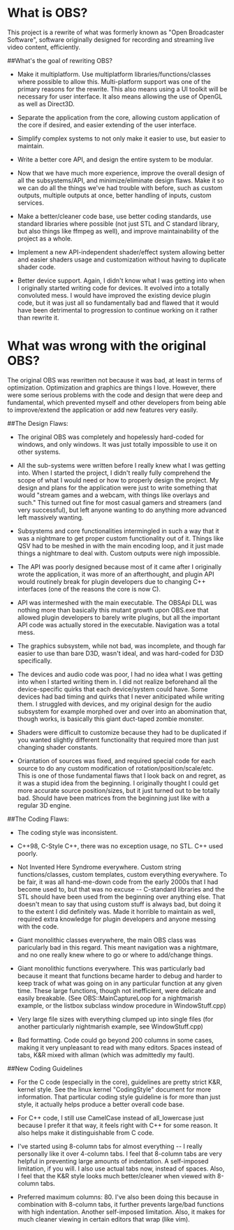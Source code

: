 What is OBS?
============

  This project is a rewrite of what was formerly known as "Open Broadcaster
  Software", software originally designed for recording and streaming live
  video content, efficiently.


##What's the goal of rewriting OBS?

 - Make it multiplatform.  Use multiplatform libraries/functions/classes where
   possible to allow this.  Multi-platform support was one of the primary
   reasons for the rewrite.  This also means using a UI toolkit will be
   necessary for user interface.  It also means allowing the use of OpenGL as
   well as Direct3D.

 - Separate the application from the core, allowing custom application of
   the core if desired, and easier extending of the user interface.

 - Simplify complex systems to not only make it easier to use, but easier to
   maintain.

 - Write a better core API, and design the entire system to be modular.

 - Now that we have much more experience, improve the overall design of all
   the subsystems/API, and minimize/eliminate design flaws.  Make it so we can
   do all the things we've had trouble with before, such as custom outputs,
   multiple outputs at once, better handling of inputs, custom services.

 - Make a better/cleaner code base, use better coding standards, use standard
   libraries where possible (not just STL and C standard library, but also
   things like ffmpeg as well), and improve maintainability of the project as a
   whole.

 - Implement a new API-independent shader/effect system allowing better and
   easier shaders usage and customization without having to duplicate shader
   code.

 - Better device support.  Again, I didn't know what I was getting into when
   I originally started writing code for devices.  It evolved into a totally
   convoluted mess.  I would have improved the existing device plugin code, but
   it was just all so fundamentally bad and flawed that it would have been
   detrimental to progression to continue working on it rather than rewrite it.


What was wrong with the original OBS?
=====================================

  The original OBS was rewritten not because it was bad, at least in terms of
  optimization.  Optimization and graphics are things I love.  However, there
  were some serious problems with the code and design that were deep and
  fundamental, which prevented myself and other developers from being able to
  improve/extend the application or add new features very easily.

##The Design Flaws:

  - The original OBS was completely and hopelessly hard-coded for windows,
    and only windows.  It was just totally impossible to use it on other
    systems.

  - All the sub-systems were written before I really knew what I was getting
    into.  When I started the project, I didn't really fully comprehend the
    scope of what I would need or how to properly design the project.  My
    design and plans for the application were just to write something that
    would "stream games and a webcam, with things like overlays and such."
    This turned out fine for most casual gamers and streamers (and very
    successful), but left anyone wanting to do anything more advanced left
    massively wanting.

  - Subsystems and core functionalities intermingled in such a way that it
    was a nightmare to get proper custom functionality out of it.  Things
    like QSV had to be meshed in with the main encoding loop, and it just
    made things a nightmare to deal with.  Custom outputs were nigh
    impossible.

  - The API was poorly designed because most of it came after I originally
    wrote the application, it was more of an afterthought, and plugin API
    would routinely break for plugin developers due to changing C++
    interfaces (one of the reasons the core is now C).

   - API was intermeshed with the main executable.  The OBSApi DLL was
    nothing more than basically this mutant growth upon OBS.exe that allowed
    plugin developers to barely write plugins, but all the important API
    code was actually stored in the executable.  Navigation was a total mess.

  - The graphics subsystem, while not bad, was incomplete, and though far
    easier to use than bare D3D, wasn't ideal, and was hard-coded for D3D
    specifically.

  - The devices and audio code was poor, I had no idea what I was getting into
    when I started writing them in.  I did not realize beforehand all the
    device-specific quirks that each device/system could have.  Some devices
    had bad timing and quirks that I never aniticipated while writing them.
    I struggled with devices, and my original design for the audio subsystem
    for example morphed over and over into an abomination that, though works,
    is basically this giant duct-taped zombie monster.

  - Shaders were difficult to customize because they had to be duplicated if
    you wanted slightly different functionality that required more than just
    changing shader constants.

  - Oriantation of sources was fixed, and required special code for each
    source to do any custom modification of rotation/position/scale/etc.
    This is one of those fundamental flaws that I look back on and regret, as
    it was a stupid idea from the beginning.  I originally thought I could
    get more accurate source position/sizes, but it just turned out to be
    totally bad.  Should have been matrices from the beginning just like with
    a regular 3D engine.

##The Coding Flaws:

  - The coding style was inconsistent.

  - C++98, C-Style C++, there was no exception usage, no STL.  C++ used
    poorly.

  - Not Invented Here Syndrome everywhere.  Custom string functions/classes,
    custom templates, custom everything everywhere.  To be fair, it was all
    hand-me-down code from the early 2000s that I had become used to, but
    that was no excuse -- C-standard libraries and the STL should have been
    used from the beginning over anything else.  That doesn't mean to say
    that using custom stuff is always bad, but doing it to the extent I did
    definitely was.  Made it horrible to maintain as well, required extra
    knowledge for plugin developers and anyone messing with the code.

  - Giant monolithic classes everywhere, the main OBS class was paricularly
    bad in this regard.  This meant navigation was a nightmare, and no one
    really knew where to go or where to add/change things.

  - Giant monolithic functions everywhere.  This was particularly bad
    because it meant that functions became harder to debug and harder to
    keep track of what was going on in any particular function at any given
    time.  These large functions, though not inefficient, were delicate and
    easily breakable.  (See OBS::MainCaptureLoop for a nightmarish example,
    or the listbox subclass window procedure in WindowStuff.cpp)

  - Very large file sizes with everything clumped up into single files (for
    another particularly nightmarish example, see WindowStuff.cpp)

  - Bad formatting.  Code could go beyond 200 columns in some cases, making
    it very unpleasant to read with many editors.  Spaces instead of tabs,
    K&R mixed with allman (which was admittedly my fault).


##New Coding Guidelines

 - For the C code (especially in the core), guidelines are pretty strict K&R,
   kernel style.  See the linux kernel "CodingStyle" document for more
   information.  That particular coding style guideline is for more than just
   style, it actually helps produce a better overall code base.

 - For C++ code, I still use CamelCase instead of all_lowercase just because
   I prefer it that way, it feels right with C++ for some reason.  It also
   helps make it distinguishable from C code.

 - I've started using 8-column tabs for almost everything -- I really
   personally like it over 4-column tabs.  I feel that 8-column tabs are very
   helpful in preventing large amounts of indentation.  A self-imposed
   limitation, if you will.  I also use actual tabs now, instead of spaces.
   Also, I feel that the K&R style looks much better/cleaner when viewed with
   8-column tabs.

 - Preferred maximum columns: 80.  I've also been doing this because in
   combination with 8-column tabs, it further prevents large/bad functions
   with high indentation.  Another self-imposed limitation.  Also, it makes
   for much cleaner viewing in certain editors that wrap (like vim).